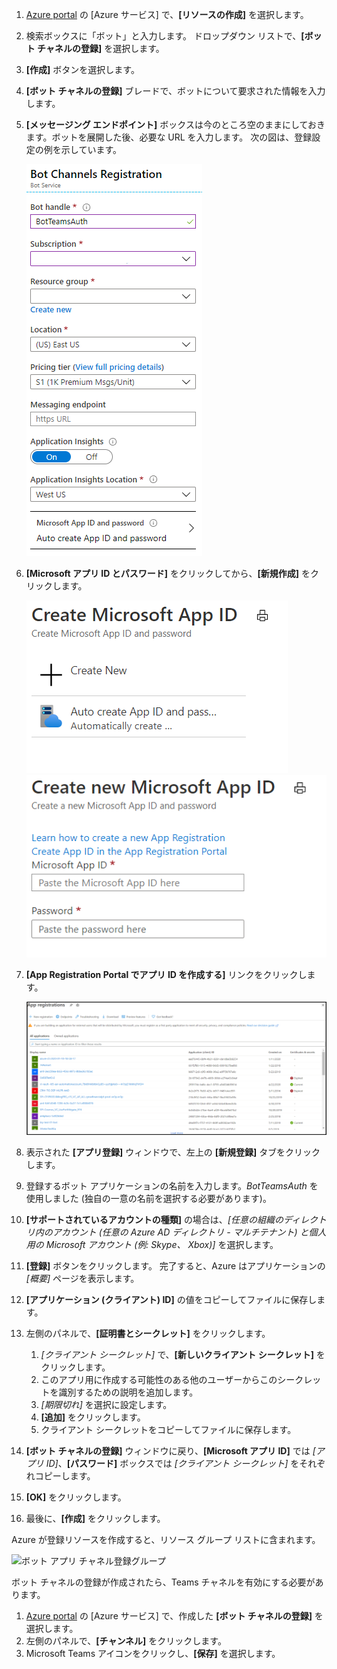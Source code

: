 1. [Azure portal](https://ms.portal.azure.com/#home) の [Azure サービス] で、**[リソースの作成]** を選択します。
1. 検索ボックスに「ボット」と入力します。 ドロップダウン リストで、**[ボット チャネルの登録]** を選択します。
1. **[作成]** ボタンを選択します。
1. **[ボット チャネルの登録]** ブレードで、ボットについて要求された情報を入力します。
1. **[メッセージング エンドポイント]** ボックスは今のところ空のままにしておきます。ボットを展開した後、必要な URL を入力します。 次の図は、登録設定の例を示しています。

    ![ボット アプリ チャネルの登録](../../assets/images/authentication/auth-bot-channels-registration.png)

1. **[Microsoft アプリ ID とパスワード]** をクリックしてから、**[新規作成]** をクリックします。

    ![[Microsoft アプリ ID を作成する]](../../assets/images/authentication/CreateMicrosoftAppID.png) ![[新しい Microsoft アプリ ID を作成する]](../../assets/images/authentication/CreateNewMicrosoftAppID.png)    

1. **[App Registration Portal でアプリ ID を作成する]** リンクをクリックします。

   ![アプリの登録](../../assets/images/authentication/AppRegistration.png)
   
1. 表示された **[アプリ登録]** ウィンドウで、左上の **[新規登録]** タブをクリックします。
1. 登録するボット アプリケーションの名前を入力します。*BotTeamsAuth* を使用しました (独自の一意の名前を選択する必要があります)。
1. **[サポートされているアカウントの種類]** の場合は、*[任意の組織のディレクトリ内のアカウント (任意の Azure AD ディレクトリ - マルチテナント) と個人用の Microsoft アカウント (例: Skype、 Xbox)]* を選択します。
1. **[登録]** ボタンをクリックします。 完了すると、Azure はアプリケーションの *[概要]* ページを表示します。
1. **[アプリケーション (クライアント) ID]** の値をコピーしてファイルに保存します。
1. 左側のパネルで、**[証明書とシークレット]** をクリックします。
    1. *[クライアント シークレット]* で、**[新しいクライアント シークレット]** をクリックします。
    1. このアプリ用に作成する可能性のある他のユーザーからこのシークレットを識別するための説明を追加します。
    1. *[期限切れ]* を選択に設定します。
    1. **[追加]** をクリックします。
    1. クライアント シークレットをコピーしてファイルに保存します。
1. **[ボット チャネルの登録]** ウィンドウに戻り、**[Microsoft アプリ ID]** では *[アプリ ID]*、**[パスワード]** ボックスでは *[クライアント シークレット]* をそれぞれコピーします。
1. **[OK]** をクリックします。
1. 最後に、**[作成]** をクリックします。

Azure が登録リソースを作成すると、リソース グループ リストに含まれます。  

![ボット アプリ チャネル登録グループ](~/assets/images/authentication/auth-bot-channels-registration-group.PNG)

ボット チャネルの登録が作成されたら、Teams チャネルを有効にする必要があります。

1. [Azure portal](https://ms.portal.azure.com/#home) の [Azure サービス] で、作成した **[ボット チャネルの登録]** を選択します。
1. 左側のパネルで、**[チャンネル]** をクリックします。
1. Microsoft Teams アイコンをクリックし、**[保存]** を選択します。
